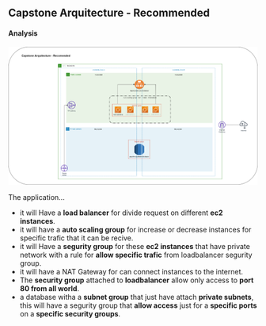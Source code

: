 ## Capstone Arquitecture - Recommended

#### Analysis

![diagram](./assets/recommended.png)

The application...

* it will Have a **load balancer** for divide request on different **ec2 instances**.
* it will have a **auto scaling group** for increase or decrease instances for specific trafic that it can be recive. 
* it will Have a **segurity group** for these **ec2 instances** that have private network with a rule for **allow specific trafic** from loadbalancer segurity group.
* it will have a NAT Gateway for can connect instances to the internet.
* The **security group** attached to **loadbalancer** allow only access to **port 80 from all world**.
* a database witha a **subnet group** that just have attach **private subnets**, this will have a segurity group that **allow access** just for a **specific ports** on a **specific security groups**.
